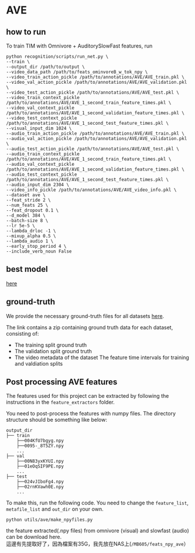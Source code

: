 # AVE

## how to run
To train TIM with Omnivore + AuditorySlowFast features, run
```[bash]
python recognition/scripts/run_net.py \
--train \
--output_dir /path/to/output \
--video_data_path /path/to/feats_ominvoreB_w_tok_npy \
--video_train_action_pickle /path/to/annotations/AVE/AVE_train.pkl \
--video_val_action_pickle /path/to/annotations/AVE/AVE_validation.pkl \
--video_test_action_pickle /path/to/annotations/AVE/AVE_test.pkl \
--video_train_context_pickle /path/to/annotations/AVE/AVE_1_second_train_feature_times.pkl \
--video_val_context_pickle /path/to/annotations/AVE/AVE_1_second_validation_feature_times.pkl \
--video_test_context_pickle /path/to/annotations/AVE/AVE_1_second_test_feature_times.pkl \
--visual_input_dim 1024 \
--audio_train_action_pickle /path/to/annotations/AVE/AVE_train.pkl \
--audio_val_action_pickle /path/to/annotations/AVE/AVE_validation.pkl \
--audio_test_action_pickle /path/to/annotations/AVE/AVE_test.pkl \
--audio_train_context_pickle /path/to/annotations/AVE/AVE_1_second_train_feature_times.pkl \
--audio_val_context_pickle /path/to/annotations/AVE/AVE_1_second_validation_feature_times.pkl \
--audio_test_context_pickle /path/to/annotations/AVE/AVE_1_second_test_feature_times.pkl \
--audio_input_dim 2304 \
--video_info_pickle /path/to/annotations/AVE/AVE_video_info.pkl \
--dataset ave \
--feat_stride 2 \
--num_feats 25 \
--feat_dropout 0.1 \
--d_model 384 \
--batch-size 8 \
--lr 5e-5 \
--lambda_drloc -1 \
--mixup_alpha 0.5 \
--lambda_audio 1 \
--early_stop_period 4 \
--include_verb_noun False
```

## best model
[here](https://drive.google.com/drive/folders/1ze6FTZu1OS6SbSW0xy8UBus9NQ0bxPXs?usp=sharing)

## ground-truth
We provide the necessary ground-truth files for all datasets [here](https://drive.google.com/drive/folders/1rPTiH5uPqxQ_wgvUixmBHHYl2J_ATSgL?usp=sharing).

The link contains a zip containing ground truth data for each dataset, consisting of:

- The training split ground truth
- The validation split ground truth
- The video metadata of the dataset
The feature time intervals for training and valdiation splits

## Post processing AVE features
The features used for this project can be extracted by following the instructions in the `feature_extractors` folder.  

You need to post-process the features with numpy files. The directory structure should be something like below:

```[bash]
output_dir
├── train     
    ├──004KfU7bgyg.npy
    ├──0095-_8T5ZY.npy
    ...    
├── val
    ├──00N83yxKYUI.npy
    ├──01eOqSIF9PE.npy
    ...       
├── test
    ├──024vJIboFg4.npy
    ├──02rnKVawh0E.npy
    ...                
```

To make this, run the following code. You need to change the `feature_list`, `metafile_list` and `out_dir` on your own.

```[python]
python utils/ave/make_npyfiles.py
```

the feature extracted(.npy files) from omnivore (visual) and slowfast (audio) can be download here.  
這邊有先提取好了，因為檔案有35G，我先放在NAS上(`/MB605/feats_npy_ave`）


